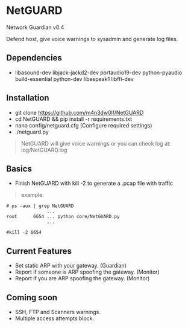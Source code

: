 # NetGUARD
Network Guardian v0.4 <br/>

Defend host, give voice warnings to sysadmin and generate log files.<br />

## Dependencies

 - libasound-dev libjack-jackd2-dev portaudio19-dev python-pyaudio build-essential python-dev libespeak1 libffi-dev

## Installation

 - git clone https://github.com/m4n3dw0lf/NetGUARD
 - cd NetGUARD && pip install -r requirements.txt
 - nano config/netguard.cfg (Configure required settings)
 - ./netguard.py

  > NetGUARD will give voice warnings or you can check log at: log/NetGUARD.log

## Basics

 - Finish NetGUARD with kill -2 to generate a .pcap file with traffic

  > example:

```
# ps -aux | grep NetGUARD
               ...
root      6654 ... python core/NetGUARD.py
               ...

#kill -2 6654
```

## Current Features

  - Set static ARP with your gateway.               (Guardian)
  - Report if someone is ARP spoofing the gateway.  (Monitor)
  - Report if you are ARP spoofing the gateway.     (Monitor)

## Coming soon

  - SSH, FTP and Scanners warnings.
  - Multiple access attempts block.
